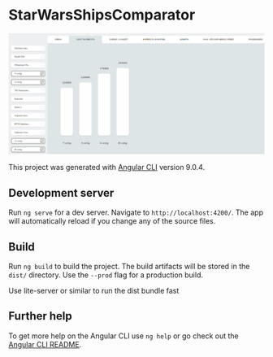 # StarWarsShipsComparator

![App gif preview](preview.gif)

This project was generated with [Angular CLI](https://github.com/angular/angular-cli) version 9.0.4.

## Development server

Run `ng serve` for a dev server. Navigate to `http://localhost:4200/`. The app will automatically reload if you change any of the source files.

## Build

Run `ng build` to build the project. The build artifacts will be stored in the `dist/` directory. Use the `--prod` flag for a production build.

Use lite-server or similar to run the dist bundle fast

## Further help

To get more help on the Angular CLI use `ng help` or go check out the [Angular CLI README](https://github.com/angular/angular-cli/blob/master/README.md).
